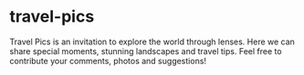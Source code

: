 # travel-pics
 Travel Pics is an invitation to explore the world through lenses. Here we can share special moments, stunning landscapes and travel tips. Feel free to contribute your comments, photos and suggestions!
